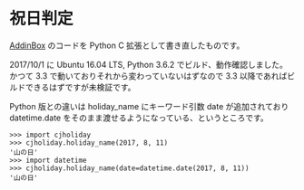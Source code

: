 # 祝日判定

[AddinBox](http://addinbox.sakura.ne.jp/holiday_logic.htm) のコードを Python C 拡張として書き直したものです。

2017/10/1 に Ubuntu 16.04 LTS, Python 3.6.2 でビルド、動作確認しました。かつて 3.3 で動いておりそれから変わっていないはずなので 3.3 以降であればビルドできるはずですが未検証です。

Python 版との違いは holiday\_name にキーワード引数 date が追加されており datetime.date をそのまま渡せるようになっている、というところです。

```
>>> import cjholiday
>>> cjholiday.holiday_name(2017, 8, 11)
'山の日'
>>> import datetime
>>> cjholiday.holiday_name(date=datetime.date(2017, 8, 11))
'山の日'
```
